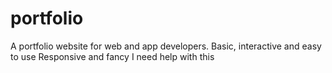 # portfolio
A portfolio website for web and app developers. 
Basic, interactive and easy to use
Responsive and fancy
I need help with this
